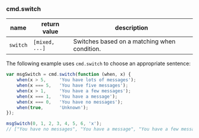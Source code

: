 ### cmd.switch

| name       | return value    | description   |
|------------|-----------------|---------------|
| `switch`   | `[mixed, ...]`  | Switches based on a matching when condition. |

The following example uses `cmd.switch` to choose an appropriate sentence:

```js
var msgSwitch = cmd.switch(function (when, x) {
    when(x > 5,     'You have lots of messages');
    when(x === 5,   'You have five messages');
    when(x > 1,     'You have a few messages');
    when(x === 1,   'You have a message');
    when(x === 0,   'You have no messages');
    when(true,      'Unknown');
});

msgSwitch(0, 1, 2, 3, 4, 5, 6, 'x');
// ["You have no messages", "You have a message", "You have a few messages", "You have a few messages", "You have a few messages", "You have five messages", "You have lots of messages", "Unknown"]
```
